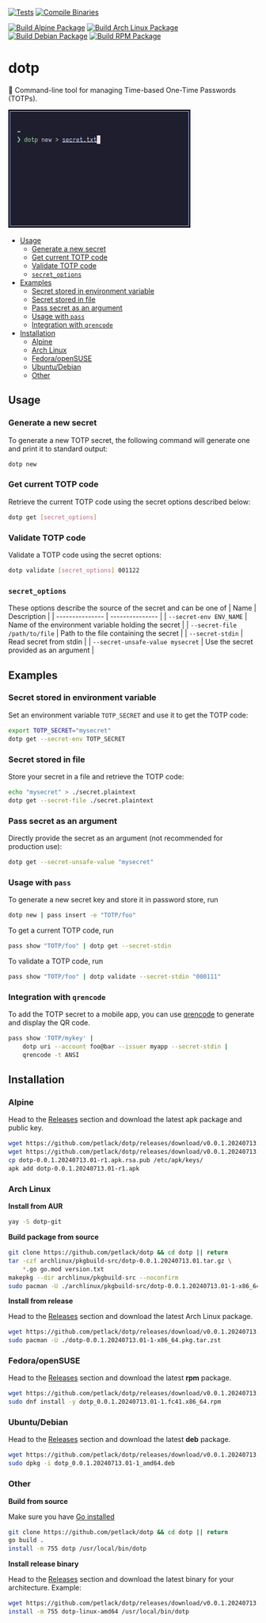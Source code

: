 [![Tests](https://github.com/petlack/dotp/actions/workflows/tests.yml/badge.svg)](https://github.com/petlack/dotp/actions/workflows/tests.yml)
[![Compile Binaries](https://github.com/petlack/dotp/actions/workflows/compile.yml/badge.svg)](https://github.com/petlack/dotp/actions/workflows/compile.yml)

[![Build Alpine Package](https://github.com/petlack/dotp/actions/workflows/alpine.yml/badge.svg)](https://github.com/petlack/dotp/actions/workflows/alpine.yml)
[![Build Arch Linux Package](https://github.com/petlack/dotp/actions/workflows/archlinux.yml/badge.svg)](https://github.com/petlack/dotp/actions/workflows/archlinux.yml)
[![Build Debian Package](https://github.com/petlack/dotp/actions/workflows/debian.yml/badge.svg)](https://github.com/petlack/dotp/actions/workflows/debian.yml)
[![Build RPM Package](https://github.com/petlack/dotp/actions/workflows/rpm.yml/badge.svg)](https://github.com/petlack/dotp/actions/workflows/rpm.yml)

# dotp

:key: Command-line tool for managing Time-based One-Time Passwords (TOTPs).

![Screen recording](screencast.gif)

<!--toc:start-->
- [Usage](#usage)
  - [Generate a new secret](#generate-a-new-secret)
  - [Get current TOTP code](#get-current-totp-code)
  - [Validate TOTP code](#validate-totp-code)
  - [`secret_options`](#secretoptions)
- [Examples](#examples)
  - [Secret stored in environment variable](#secret-stored-in-environment-variable)
  - [Secret stored in file](#secret-stored-in-file)
  - [Pass secret as an argument](#pass-secret-as-an-argument)
  - [Usage with `pass`](#usage-with-pass)
  - [Integration with `qrencode`](#integration-with-qrencode)
- [Installation](#installation)
  - [Alpine](#alpine)
  - [Arch Linux](#arch-linux)
  - [Fedora/openSUSE](#fedoraopensuse)
  - [Ubuntu/Debian](#ubuntudebian)
  - [Other](#other)
<!--toc:end-->

## Usage

### Generate a new secret
To generate a new TOTP secret, the following command will generate one and print it to standard output:
```bash
dotp new
```

### Get current TOTP code
Retrieve the current TOTP code using the secret options described below:
```bash
dotp get [secret_options]
```

### Validate TOTP code
Validate a TOTP code using the secret options:
```bash
dotp validate [secret_options] 001122
```

### `secret_options`
These options describe the source of the secret and can be one of
| Name | Description |
| --------------- | --------------- |
| `--secret-env ENV_NAME` | Name of the environment variable holding the secret |
| `--secret-file /path/to/file` | Path to the file containing the secret |
| `--secret-stdin` | Read secret from stdin |
| `--secret-unsafe-value mysecret` | Use the secret provided as an argument |

## Examples

### Secret stored in environment variable
Set an environment variable `TOTP_SECRET` and use it to get the TOTP code:
```bash
export TOTP_SECRET="mysecret"
dotp get --secret-env TOTP_SECRET
```

### Secret stored in file
Store your secret in a file and retrieve the TOTP code:
```bash
echo "mysecret" > ./secret.plaintext
dotp get --secret-file ./secret.plaintext
```

### Pass secret as an argument
Directly provide the secret as an argument (not recommended for production use):
```bash
dotp get --secret-unsafe-value "mysecret"
```

### Usage with `pass`

To generate a new secret key and store it in password store, run
```bash
dotp new | pass insert -e "TOTP/foo"
```

To get a current TOTP code, run
```bash
pass show "TOTP/foo" | dotp get --secret-stdin
```

To validate a TOTP code, run
```bash
pass show "TOTP/foo" | dotp validate --secret-stdin "000111"
```

### Integration with `qrencode`
To add the TOTP secret to a mobile app, you can use [qrencode](https://github.com/fukuchi/libqrencode) to generate and display the QR code.
```bash
pass show 'TOTP/mykey' |
    dotp uri --account foo@bar --issuer myapp --secret-stdin |
    qrencode -t ANSI
```

## Installation

### Alpine
Head to the [Releases](https://github.com/petlack/dotp/releases) section and download the latest apk package and public key.
```bash
wget https://github.com/petlack/dotp/releases/download/v0.0.1.20240713.01/dotp-0.0.1.20240713.01-r1.apk
wget https://github.com/petlack/dotp/releases/download/v0.0.1.20240713.01/dotp-0.0.1.20240713.01-r1.apk.rsa.pub
cp dotp-0.0.1.20240713.01-r1.apk.rsa.pub /etc/apk/keys/
apk add dotp-0.0.1.20240713.01-r1.apk
```

### Arch Linux
**Install from AUR**
```bash
yay -S dotp-git
```

**Build package from source**
```bash
git clone https://github.com/petlack/dotp && cd dotp || return
tar -czf archlinux/pkgbuild-src/dotp-0.0.1.20240713.01.tar.gz \
    *.go go.mod version.txt
makepkg --dir archlinux/pkgbuild-src --noconfirm
sudo pacman -U ./archlinux/pkgbuild-src/dotp-0.0.1.20240713.01-1-x86_64.pkg.tar.zst
```

**Install from release**

Head to the [Releases](https://github.com/petlack/dotp/releases) section and download the latest Arch Linux package.
```bash
wget https://github.com/petlack/dotp/releases/download/v0.0.1.20240713.01/dotp-0.0.1.20240713.01-1-x86_64.pkg.tar.zst
sudo pacman -U ./dotp-0.0.1.20240713.01-1-x86_64.pkg.tar.zst
```

### Fedora/openSUSE
Head to the [Releases](https://github.com/petlack/dotp/releases) section and download the latest **rpm** package.
```bash
wget https://github.com/petlack/dotp/releases/download/v0.0.1.20240713.01/dotp_0.0.1.20240713.01.fc41.x86_64.rpm
sudo dnf install -y dotp_0.0.1.20240713.01-1.fc41.x86_64.rpm
```

### Ubuntu/Debian
Head to the [Releases](https://github.com/petlack/dotp/releases) section and download the latest **deb** package.
```bash
wget https://github.com/petlack/dotp/releases/download/v0.0.1.20240713.01/dotp_0.0.1.20240713.01-1_amd64.deb
sudo dpkg -i dotp_0.0.1.20240713.01-1_amd64.deb
```

### Other
**Build from source**

Make sure you have [Go installed](https://go.dev/doc/install)
```bash
git clone https://github.com/petlack/dotp && cd dotp || return
go build .
install -m 755 dotp /usr/local/bin/dotp
```

**Install release binary**

Head to the [Releases](https://github.com/petlack/dotp/releases) section and download the latest binary for your architecture.
Example:
```bash
wget https://github.com/petlack/dotp/releases/download/v0.0.1.20240713.01/dotp-linux-amd64
install -m 755 dotp-linux-amd64 /usr/local/bin/dotp
```
